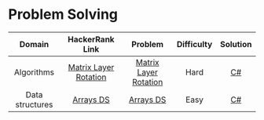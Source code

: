 # Problem Solving


|     Domain      |                                       HackerRank Link                                       |                                        Problem                                        | Difficulty |                                                Solution                                                 |
|:---------------:|:-------------------------------------------------------------------------------------------:|:-------------------------------------------------------------------------------------:|:----------:|:-------------------------------------------------------------------------------------------------------:|
|   Algorithms    | [Matrix Layer Rotation](https://www.hackerrank.com/challenges/matrix-rotation-algo/problem) | [Matrix Layer Rotation](./ProblemSolving/ProblemSolving.Hard.MatrixLayerRotation.pdf) |    Hard    | [C#](../src/dotnet/HackerRankSolutions/Tasks/ProblemSolving/MatrixLayerRotation/MatrixLayerRotation.cs) |
| Data structures |            [Arrays DS](https://www.hackerrank.com/challenges/arrays-ds/problem)             |            [Arrays DS](./ProblemSolving/ProblemSolving.Easy.ArraysDs.pdf)             |    Easy    |            [C#](../src/dotnet/HackerRankSolutions/Tasks/ProblemSolving/ArraysDs/ArraysDs.cs)            |
